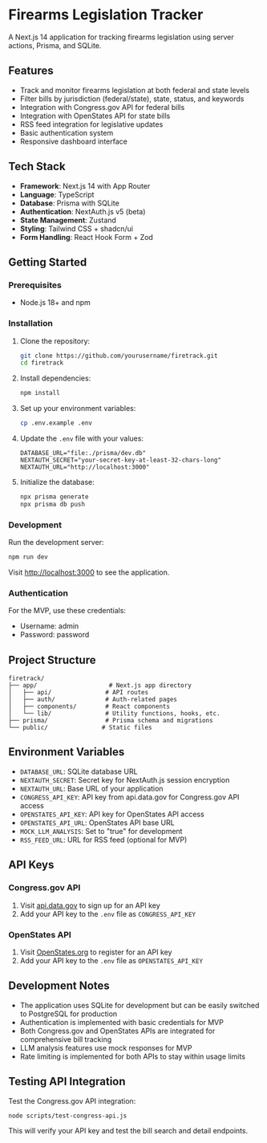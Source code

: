 # Firearms Legislation Tracker

A Next.js 14 application for tracking firearms legislation using server actions, Prisma, and SQLite.

## Features

- Track and monitor firearms legislation at both federal and state levels
- Filter bills by jurisdiction (federal/state), state, status, and keywords
- Integration with Congress.gov API for federal bills
- Integration with OpenStates API for state bills
- RSS feed integration for legislative updates
- Basic authentication system
- Responsive dashboard interface

## Tech Stack

- **Framework**: Next.js 14 with App Router
- **Language**: TypeScript
- **Database**: Prisma with SQLite
- **Authentication**: NextAuth.js v5 (beta)
- **State Management**: Zustand
- **Styling**: Tailwind CSS + shadcn/ui
- **Form Handling**: React Hook Form + Zod

## Getting Started

### Prerequisites

- Node.js 18+ and npm

### Installation

1. Clone the repository:
   ```bash
   git clone https://github.com/yourusername/firetrack.git
   cd firetrack
   ```

2. Install dependencies:
   ```bash
   npm install
   ```

3. Set up your environment variables:
   ```bash
   cp .env.example .env
   ```

4. Update the `.env` file with your values:
   ```
   DATABASE_URL="file:./prisma/dev.db"
   NEXTAUTH_SECRET="your-secret-key-at-least-32-chars-long"
   NEXTAUTH_URL="http://localhost:3000"
   ```

5. Initialize the database:
   ```bash
   npx prisma generate
   npx prisma db push
   ```

### Development

Run the development server:
```bash
npm run dev
```

Visit [http://localhost:3000](http://localhost:3000) to see the application.

### Authentication

For the MVP, use these credentials:
- Username: admin
- Password: password

## Project Structure

```
firetrack/
├── app/                    # Next.js app directory
│   ├── api/               # API routes
│   ├── auth/              # Auth-related pages
│   ├── components/        # React components
│   └── lib/               # Utility functions, hooks, etc.
├── prisma/                # Prisma schema and migrations
└── public/               # Static files
```

## Environment Variables

- `DATABASE_URL`: SQLite database URL
- `NEXTAUTH_SECRET`: Secret key for NextAuth.js session encryption
- `NEXTAUTH_URL`: Base URL of your application
- `CONGRESS_API_KEY`: API key from api.data.gov for Congress.gov API access
- `OPENSTATES_API_KEY`: API key for OpenStates API access
- `OPENSTATES_API_URL`: OpenStates API base URL
- `MOCK_LLM_ANALYSIS`: Set to "true" for development
- `RSS_FEED_URL`: URL for RSS feed (optional for MVP)

## API Keys

### Congress.gov API
1. Visit [api.data.gov](https://api.data.gov/signup/) to sign up for an API key
2. Add your API key to the `.env` file as `CONGRESS_API_KEY`

### OpenStates API
1. Visit [OpenStates.org](https://openstates.org/api/register/) to register for an API key
2. Add your API key to the `.env` file as `OPENSTATES_API_KEY`

## Development Notes

- The application uses SQLite for development but can be easily switched to PostgreSQL for production
- Authentication is implemented with basic credentials for MVP
- Both Congress.gov and OpenStates APIs are integrated for comprehensive bill tracking
- LLM analysis features use mock responses for MVP
- Rate limiting is implemented for both APIs to stay within usage limits

## Testing API Integration

Test the Congress.gov API integration:
```bash
node scripts/test-congress-api.js
```

This will verify your API key and test the bill search and detail endpoints.
